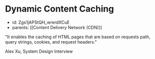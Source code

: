 # Dynamic Content Caching
* id: Zgs1jAPStQH_wrerdXCuE
* parents: [[Content Delivery Network (CDN)]]

"It enables the caching of HTML pages that are based on requests path, query strings, cookies, and request headers."

Alex Xu, System Design Interview
